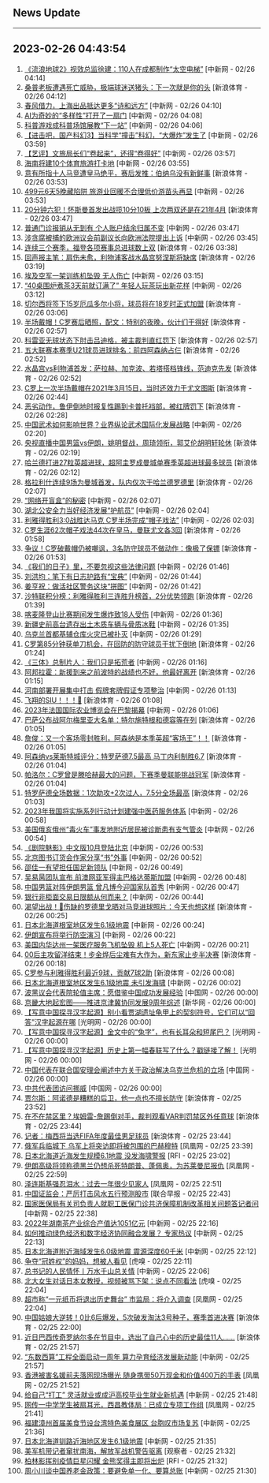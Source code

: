 ## News Update
---
2023-02-26 04:43:54
---
1. <a target="_blank" href="http://www.chinanews.com//sh/2023/02-26/9960929.shtml">《流浪地球2》视效总监徐建：110人在成都制作“太空电梯”</a> [中新网 - 02/26 04:14]
2. <a target="_blank" href="https://k.sina.cn/article_2018499075_784fda0302001lts7.html?from=sports&subch=osport">桑普老板遭遇死亡威胁，极端球迷送猪头：下一次就是你的头</a> [新浪体育 - 02/26 04:12]
3. <a target="_blank" href="http://www.chinanews.com//cul/2023/02-26/9960928.shtml">春风借力，上海出品抵达更多“诗和远方”</a> [中新网 - 02/26 04:10]
4. <a target="_blank" href="http://www.chinanews.com//cj/2023/02-26/9960927.shtml">AI为奇妙的“多样性”打开了一扇门</a> [中新网 - 02/26 04:08]
5. <a target="_blank" href="http://www.chinanews.com//sh/2023/02-26/9960926.shtml">科普游戏成科普场馆展教“下一站”</a> [中新网 - 02/26 04:06]
6. <a target="_blank" href="http://www.chinanews.com//cul/2023/02-26/9960925.shtml">【进击吧，国产科幻3】当科学“撞击”科幻，“大爆炸”发生了</a> [中新网 - 02/26 03:59]
7. <a target="_blank" href="http://www.chinanews.com//sh/2023/02-26/9960924.shtml">【艺评】文旅局长们“卷起来”，还得“卷得好”</a> [中新网 - 02/26 03:57]
8. <a target="_blank" href="http://www.chinanews.com//sh/2023/02-26/9960923.shtml">海南将建10个体育旅游打卡地</a> [中新网 - 02/26 03:55]
9. <a target="_blank" href="https://k.sina.cn/article_2018499075_784fda0302001lts3.html?from=sports&subch=osport">意有所指十人马竞遭皇马绝平，赛后发推：伯纳乌没有新鲜事</a> [新浪体育 - 02/26 03:53]
10. <a target="_blank" href="http://www.chinanews.com//sh/2023/02-26/9960922.shtml">499元6天5晚藏陷阱 旅游业回暖不合理低价游苗头再显</a> [中新网 - 02/26 03:53]
11. <a target="_blank" href="https://k.sina.cn/article_2018499075_784fda0302001lts2.html?from=sports&subch=osport">20分钟六犯！怀斯曼首发出战揽10分10板 上次两双还是在21年4月</a> [新浪体育 - 02/26 03:47]
12. <a target="_blank" href="http://www.chinanews.com//sh/2023/02-26/9960921.shtml">普通门诊报销从无到有 个人账户结余归属不变</a> [中新网 - 02/26 03:47]
13. <a target="_blank" href="http://www.chinanews.com//gj/2023/02-26/9960920.shtml">涉贪腐被捕的欧洲议会前副议长向欧洲法院提出上诉</a> [中新网 - 02/26 03:45]
14. <a target="_blank" href="https://k.sina.cn/article_2018499075_784fda0302001ltrz.html?from=sports&subch=osport">连续三个赛季，福登各项赛事总进球数上双</a> [新浪体育 - 02/26 03:38]
15. <a target="_blank" href="https://k.sina.cn/article_2018499075_784fda0302001ltro.html?from=sports&subch=osport">回声报主笔：肩伤未愈，利物浦客战水晶宫努涅斯将缺席</a> [新浪体育 - 02/26 03:19]
16. <a target="_blank" href="http://www.chinanews.com//gj/2023/02-26/9960918.shtml">埃及空军一架训练机坠毁 无人伤亡</a> [中新网 - 02/26 03:15]
17. <a target="_blank" href="http://www.chinanews.com//sh/2023/02-26/9960919.shtml">“40桌围炉煮茶3天前就订满了” 年轻人玩茶玩出新花样</a> [中新网 - 02/26 03:12]
18. <a target="_blank" href="https://k.sina.cn/article_2018499075_784fda0302001ltrl.html?from=sports&subch=osport">切尔西将签下15岁厄瓜多尔小将，球员将在18岁时正式加盟</a> [新浪体育 - 02/26 03:06]
19. <a target="_blank" href="https://k.sina.cn/article_2018499075_784fda0302001ltrg.html?from=sports&subch=osport">半场戴帽！C罗赛后晒照，配文：特别的夜晚，伙计们干得好</a> [新浪体育 - 02/26 02:57]
20. <a target="_blank" href="https://k.sina.cn/article_2018499075_784fda0302001ltri.html?from=sports&subch=osport">科雷亚无球状态下肘击吕迪格，被主裁判直红罚下</a> [新浪体育 - 02/26 02:57]
21. <a target="_blank" href="https://k.sina.cn/article_2018499075_784fda0302001ltre.html?from=sports&subch=osport">五大联赛本赛季U21球员进球排名：前四阿森纳占仨</a> [新浪体育 - 02/26 02:52]
22. <a target="_blank" href="https://k.sina.cn/article_2018499075_784fda0302001ltrf.html?from=sports&subch=osport">水晶宫vs利物浦首发：萨拉赫、加克波、若塔搭档锋线，范迪克先发</a> [新浪体育 - 02/26 02:52]
23. <a target="_blank" href="https://k.sina.cn/article_2018499075_784fda0302001ltrd.html?from=sports&subch=osport">C罗上一次半场戴帽在2021年3月15日，当时还效力于尤文图斯</a> [新浪体育 - 02/26 02:44]
24. <a target="_blank" href="https://k.sina.cn/article_2018499075_784fda0302001ltr7.html?from=sports&subch=osport">恶劣动作，鲁伊倒地时报复性踢到卡普托裆部，被红牌罚下</a> [新浪体育 - 02/26 02:28]
25. <a target="_blank" href="http://www.chinanews.com//ty/2023/02-26/9960916.shtml">中国武术如何影响世界？业界纵论武术国际化发展战略</a> [中新网 - 02/26 02:20]
26. <a target="_blank" href="https://k.sina.cn/article_1685707867_6479dc5b00101a28m.html?from=sports&subch=cba">央视直播中国男篮vs伊朗，姚明督战，周琦领衔，郭艾伦胡明轩轮休</a> [新浪体育 - 02/26 02:19]
27. <a target="_blank" href="https://k.sina.cn/article_2018499075_784fda0302001ltr0.html?from=sports&subch=osport">哈兰德打进27粒英超进球，超阿圭罗成曼城单赛季英超进球最多球员</a> [新浪体育 - 02/26 02:12]
28. <a target="_blank" href="https://k.sina.cn/article_2018499075_784fda0302001ltqx.html?from=sports&subch=osport">格拉利什连续9场为曼城首发，队内仅次于哈兰德罗德里</a> [新浪体育 - 02/26 02:07]
29. <a target="_blank" href="http://www.chinanews.com//sh/2023/02-26/9960915.shtml">“网络开盲盒”的秘密</a> [中新网 - 02/26 02:07]
30. <a target="_blank" href="http://www.chinanews.com//gn/2023/02-26/9960913.shtml">湖北公安全力当好经济发展“护航员”</a> [中新网 - 02/26 02:04]
31. <a target="_blank" href="http://www.chinanews.com//ty/2023/02-26/9960914.shtml">利雅得胜利3:0战胜达马克 C罗半场完成“帽子戏法”</a> [中新网 - 02/26 02:03]
32. <a target="_blank" href="https://k.sina.cn/article_2018499075_784fda0302001ltqv.html?from=sports&subch=osport">C罗生涯62次帽子戏法44次在皇马，曼联尤文各3回</a> [新浪体育 - 02/26 01:58]
33. <a target="_blank" href="https://k.sina.cn/article_1356168525_50d57d4d001017njm.html?from=sports&subch=global">争议！C罗破戴帽仍被嘲讽，3名防守球员不做动作：像极了保镖</a> [新浪体育 - 02/26 01:53]
34. <a target="_blank" href="http://www.chinanews.com//gn/2023/02-26/9960912.shtml">《我们的日子》里，不要忽视这些法律问题</a> [中新网 - 02/26 01:46]
35. <a target="_blank" href="http://www.chinanews.com//gn/2023/02-26/9960911.shtml">刘洪均：笔下有日志护路有“宝典”</a> [中新网 - 02/26 01:44]
36. <a target="_blank" href="http://www.chinanews.com//gn/2023/02-26/9960910.shtml">姜亨祝：做活社区警务这块“拼图”</a> [中新网 - 02/26 01:42]
37. <a target="_blank" href="https://k.sina.cn/article_2018499075_784fda0302001ltqm.html?from=sports&subch=osport">沙特联积分榜：利雅得胜利三连胜升榜首，2分优势领跑</a> [新浪体育 - 02/26 01:39]
38. <a target="_blank" href="http://www.chinanews.com//gj/2023/02-26/9960909.shtml">喀麦隆登山比赛期间发生爆炸致18人受伤</a> [中新网 - 02/26 01:36]
39. <a target="_blank" href="http://www.chinanews.com//cul/2023/02-26/9960908.shtml">新疆史前高台遗存出土木质车辆与骨质冰鞋</a> [中新网 - 02/26 01:35]
40. <a target="_blank" href="http://www.chinanews.com//gj/2023/02-26/9960907.shtml">乌克兰首都基辅仓库火灾已被扑灭</a> [中新网 - 02/26 01:29]
41. <a target="_blank" href="https://k.sina.cn/article_2018499075_784fda0302001ltq9.html?from=sports&subch=osport">C罗第85分钟获单刀机会，在回防的防守球员干扰下倒地</a> [新浪体育 - 02/26 01:24]
42. <a target="_blank" href="http://www.chinanews.com//cul/2023/02-26/9960906.shtml">《三体》总制片人：我们只是拓荒者</a> [中新网 - 02/26 01:16]
43. <a target="_blank" href="https://k.sina.cn/article_2018499075_784fda0302001ltq8.html?from=sports&subch=osport">阿邦拉霍：新援到来之前波特的战绩也不好，他最好离开</a> [新浪体育 - 02/26 01:15]
44. <a target="_blank" href="http://www.chinanews.com//sh/2023/02-26/9960905.shtml">河南部署开展集中打击 假牌套牌假证专项整治</a> [中新网 - 02/26 01:13]
45. <a target="_blank" href="https://k.sina.cn/article_2018499075_m784fda0302001ltq6.html?from=sports&subch=osport">飞翔的SIU！！！🤩</a> [新浪体育 - 02/26 01:08]
46. <a target="_blank" href="http://www.chinanews.com//gj/2023/02-26/9960904.shtml">2023年法国国际农业博览会在巴黎揭幕</a> [中新网 - 02/26 01:06]
47. <a target="_blank" href="https://k.sina.cn/article_2018499075_784fda0302001ltpz.html?from=sports&subch=osport">巴萨公布战阿尔梅里亚大名单：特尔施特根和德容等在列</a> [新浪体育 - 02/26 01:05]
48. <a target="_blank" href="https://k.sina.cn/article_2018499075_784fda0302001ltq1.html?from=sports&subch=osport">詹俊：又一个客场零封胜利，阿森纳是本季英超“客场王”！！</a> [新浪体育 - 02/26 01:05]
49. <a target="_blank" href="https://k.sina.cn/article_2018499075_784fda0302001ltq2.html?from=sports&subch=osport">阿森纳vs莱斯特城评分：特罗萨德7.5最高 马丁内利制胜6.7</a> [新浪体育 - 02/26 01:04]
50. <a target="_blank" href="https://k.sina.cn/article_2018499075_784fda0302001ltpy.html?from=sports&subch=osport">帕洛尔：C罗曾是滕哈赫最大的问题，下赛季曼联能挑战冠军</a> [新浪体育 - 02/26 01:04]
51. <a target="_blank" href="https://k.sina.cn/article_2018499075_784fda0302001ltq4.html?from=sports&subch=osport">特罗萨德全场数据：1次助攻+2次过人，7.5分全场最高</a> [新浪体育 - 02/26 01:03]
52. <a target="_blank" href="http://www.chinanews.com//gn/2023/02-26/9960903.shtml">2023年我国将实施系列行动计划建强中医药服务体系</a> [中新网 - 02/26 00:58]
53. <a target="_blank" href="http://www.chinanews.com//gj/2023/02-26/9960902.shtml">美国俄亥俄州“毒火车”事发地附近居民被诊断患有支气管炎</a> [中新网 - 02/26 00:54]
54. <a target="_blank" href="http://www.chinanews.com//cul/2023/02-26/9960900.shtml">《剧院魅影》中文版10月登陆北京</a> [中新网 - 02/26 00:53]
55. <a target="_blank" href="http://www.chinanews.com//cul/2023/02-26/9960901.shtml">北京图书订货会作家分享“书”外事</a> [中新网 - 02/26 00:52]
56. <a target="_blank" href="http://www.chinanews.com//ty/2023/02-26/9960899.shtml">邵佳一有望担任国足新领队</a> [中新网 - 02/26 00:49]
57. <a target="_blank" href="http://www.chinanews.com//ty/2023/02-26/9960898.shtml">吴易昺团队宣布 前澳网亚军得主巴格达蒂斯加盟</a> [中新网 - 02/26 00:48]
58. <a target="_blank" href="http://www.chinanews.com//ty/2023/02-26/9960897.shtml">中国男篮对阵伊朗男篮 曾凡博今迎国家队首秀</a> [中新网 - 02/26 00:47]
59. <a target="_blank" href="http://www.chinanews.com//cj/2023/02-26/9960896.shtml">银行非柜面交易日限额从何而来？</a> [中新网 - 02/26 00:44]
60. <a target="_blank" href="https://k.sina.cn/article_2018499075_784fda0302001ltpc.html?from=sports&subch=osport">渴望出战！🤕伤缺的罗德里戈晒对马竞进球照片：今天也想这样</a> [新浪体育 - 02/26 00:25]
61. <a target="_blank" href="http://www.chinanews.com//gj/2023/02-26/9960895.shtml">日本北海道根室地区发生6.1级地震</a> [中新网 - 02/26 00:24]
62. <a target="_blank" href="http://www.chinanews.com//gj/2023/02-26/9960893.shtml">伊朗宣布将举行防空演习</a> [中新网 - 02/26 00:22]
63. <a target="_blank" href="http://www.chinanews.com//gj/2023/02-26/9960892.shtml">美国内华达州一架医疗服务飞机坠毁 机上5人死亡</a> [中新网 - 02/26 00:21]
64. <a target="_blank" href="https://k.sina.cn/article_3181157500_bd9c9c7c00101mq5f.html?from=sports&subch=vollyball">00后主攻留洋结束！步金烨后尘难有大作为，新东家止步半决赛</a> [新浪体育 - 02/26 00:18]
65. <a target="_blank" href="https://k.sina.cn/article_2018499075_784fda0302001ltp3.html?from=sports&subch=osport">C罗参与利雅得胜利最近9球，贡献7球2助</a> [新浪体育 - 02/26 00:08]
66. <a target="_blank" href="http://www.chinanews.com//gj/2023/02-26/9960891.shtml">日本北海道根室地区发生6.1级地震 未引发海啸</a> [中新网 - 02/26 00:02]
67. <a target="_blank" href="http://news.china.com.cn/2023-02/26/content_85128577.htm">波黑议会代表院轮值主席：愿借鉴中国成功发展经验</a> [中国网 - 02/26 00:00]
68. <a target="_blank" href="http://www.news.cn/politics/2023-02/26/c_1129397598.htm">京畿大地起宏图——推进京津冀协同发展9周年综述</a> [新华网 - 02/26 00:00]
69. <a target="_blank" href="https://politics.gmw.cn/2023-02/26/content_36390994.htm">【写意中国探寻汉字起源】别小看贾湖遗址龟甲上的契刻符号，它们可以“回答”汉字起源在哪</a> [光明网 - 02/26 00:00]
70. <a target="_blank" href="https://politics.gmw.cn/2023-02/26/content_36390034.htm">【写意中国探寻汉字起源】金文中的“兔字”，也有长耳朵和短尾巴？</a> [光明网 - 02/26 00:00]
71. <a target="_blank" href="https://politics.gmw.cn/2023-02/26/content_36389967.htm">【写意中国探寻汉字起源】历史上第一幅春联写了什么？戳链接了解！</a> [光明网 - 02/26 00:00]
72. <a target="_blank" href="http://news.china.com.cn/2023-02/26/content_85128578.htm">中国代表在联合国安理会阐述中方关于政治解决乌克兰危机的立场</a> [中国网 - 02/26 00:00]
73. <a target="_blank" href="http://news.china.com.cn/2023-02/26/content_85128571.htm">中共代表团访问挪威</a> [中国网 - 02/26 00:00]
74. <a target="_blank" href="https://k.sina.cn/article_2018499075_784fda0302001ltox.html?from=sports&subch=osport">贾尔斯：阿诺德是糟糕的后卫，他一点也不擅长防守</a> [新浪体育 - 02/25 23:52]
75. <a target="_blank" href="https://k.sina.cn/article_2018499075_784fda0302001ltot.html?from=sports&subch=osport">在不在禁区里？埃姆雷-詹踢倒对手，裁判观看VAR判罚禁区外任意球</a> [新浪体育 - 02/25 23:44]
76. <a target="_blank" href="https://k.sina.cn/article_2018499075_784fda0302001lton.html?from=sports&subch=osport">记者：梅西将当选FIFA年度最佳男足球员</a> [新浪体育 - 02/25 23:44]
77. <a target="_blank" href="https://news.ifeng.com/c/8NhYO9IZwz2">俄军兵临城下 乌军上将突访即将被包围的巴赫穆特</a> [凤凰网 - 02/25 23:39]
78. <a target="_blank" href="https://www.rfi.fr/cn/%E5%9B%BD%E9%99%85%E6%8A%A5%E9%81%93/20230225-%E6%AC%A7%E7%9B%9F%E7%A5%AD%E5%87%BA%E6%96%B0%E4%B8%80%E8%BD%AE%E5%88%B6%E8%A3%81%E5%90%8E-%E6%B3%A2%E5%85%B0%E8%BE%93%E6%B2%B9%E7%AE%A1%E9%81%AD%E4%BF%84%E7%BD%97%E6%96%AF%E6%96%AD%E4%BE%9B">日本北海道近海发生规模6.1地震 没发海啸警报</a> [RFI - 02/25 23:02]
79. <a target="_blank" href="https://news.ifeng.com/c/8NhYAdg0iMv">伊朗高级将领称德黑兰仍想杀死特朗普、蓬佩奥，为苏莱曼尼报仇</a> [凤凰网 - 02/25 22:59]
80. <a target="_blank" href="https://news.ifeng.com/c/8NhXAduIoJp">泽连斯基强忍泪水：过去一年很少见家人</a> [凤凰网 - 02/25 22:51]
81. <a target="_blank" href="https://www.zaobao.com/realtime/china/story20230225-1366904">中国证监会：严厉打击风水五行预测股市</a> [联合早报 - 02/25 22:43]
82. <a target="_blank" href="http://www.chinanews.com//gn/2023/02-25/9960888.shtml">国家医保局有关司负责人就职工医保门诊共济保障机制改革相关问题答记者问</a> [中新网 - 02/25 22:38]
83. <a target="_blank" href="http://www.chinanews.com//cj/2023/02-25/9960887.shtml">2022年湖南茶产业综合产值达1051亿元</a> [中新网 - 02/25 22:16]
84. <a target="_blank" href="http://www.chinanews.com//cj/2023/02-25/9960884.shtml">如何推动绿色经济和数字经济协同融合发展？ 专家热议</a> [中新网 - 02/25 22:13]
85. <a target="_blank" href="http://www.chinanews.com//gj/2023/02-25/9960885.shtml">日本北海道附近海域发生6.0级地震 震源深度60千米</a> [中新网 - 02/25 22:12]
86. <a target="_blank" href="https://www.huxiu.com/article/804990.html">争夺“冠姓权”的妈妈，想被人看见</a> [虎嗅 - 02/25 22:11]
87. <a target="_blank" href="http://www.chinanews.com//gn/2023/02-25/9960883.shtml">总书记的人民情怀丨万水千山总关情</a> [中新网 - 02/25 22:06]
88. <a target="_blank" href="https://www.huxiu.com/article/804922.html">北大女生对话日本女教授，视频被骂下架：说点不同看法</a> [虎嗅 - 02/25 22:04]
89. <a target="_blank" href="https://news.ifeng.com/c/8NgxGGt9kXP">超市称“一元纸币将退出历史舞台” 市监局：将介入调查</a> [凤凰网 - 02/25 22:04]
90. <a target="_blank" href="https://k.sina.cn/article_1718785715_667296b3001012kq4.html?from=sports&subch=tennis">中国姑娘大逆转！0比6后爆发，5次破发淘汰3号种子，赛季首进决赛</a> [新浪体育 - 02/25 22:00]
91. <a target="_blank" href="https://k.sina.cn/article_6320391439_178b9850f04000z614.html?from=sports&subch=osport">近日巴西传奇罗纳尔多在节目中，选出了自己心中的历史最佳11人……</a> [新浪体育 - 02/25 21:57]
92. <a target="_blank" href="http://www.chinanews.com//cj/2023/02-25/9960882.shtml">“东数西算”工程全面启动一周年 算力孕育经济发展新动能</a> [中新网 - 02/25 21:57]
93. <a target="_blank" href="https://news.ifeng.com/c/8NhTkKfrArF">香港被害名媛前夫落网现场曝光 随身携带50万现金和价值400万的手表</a> [凤凰网 - 02/25 21:52]
94. <a target="_blank" href="http://www.chinanews.com//sh/2023/02-25/9960880.shtml">给自己“打工” 灵活就业或成沪高校毕业生就业新机遇</a> [中新网 - 02/25 21:48]
95. <a target="_blank" href="https://news.ifeng.com/c/8NhTkKfrAk6">网传一中学学生被扇耳光，西昌教体局：已成立专项工作组</a> [凤凰网 - 02/25 21:41]
96. <a target="_blank" href="http://www.chinanews.com//gn/2023/02-25/9960878.shtml">福建漳州首届美食节设台湾特色美食展区 台胞叹市场复苏</a> [中新网 - 02/25 21:36]
97. <a target="_blank" href="http://www.chinanews.com//gj/2023/02-25/9960879.shtml">日本北海道钏路近海地区发生6.1级地震</a> [中新网 - 02/25 21:35]
98. <a target="_blank" href="https://www.guancha.cn/internation/2023_02_25_681479.shtml">美军机带记者窜扰南海，解放军战机警告驱离</a> [观察者 - 02/25 21:32]
99. <a target="_blank" href="https://www.rfi.fr/cn/%E5%9B%BD%E9%99%85%E6%8A%A5%E9%81%93/20230225-%E6%97%A5%E6%9C%AC%E5%8C%97%E6%B5%B7%E9%81%93%E8%BF%91%E6%B5%B7%E5%8F%91%E7%94%9F%E8%A7%84%E6%A8%A16-1%E5%9C%B0%E9%9C%87-%E6%B2%A1%E5%8F%91%E6%B5%B7%E5%95%B8%E8%AD%A6%E6%8A%A5">柏林影挥别疫情巨星闪耀 金熊奖得主即将出炉</a> [RFI - 02/25 21:32]
100. <a target="_blank" href="http://www.chinanews.com//cj/2023/02-25/9960877.shtml">周小川谈中国养老金政策：要避免单一化、要算总账</a> [中新网 - 02/25 21:30]
